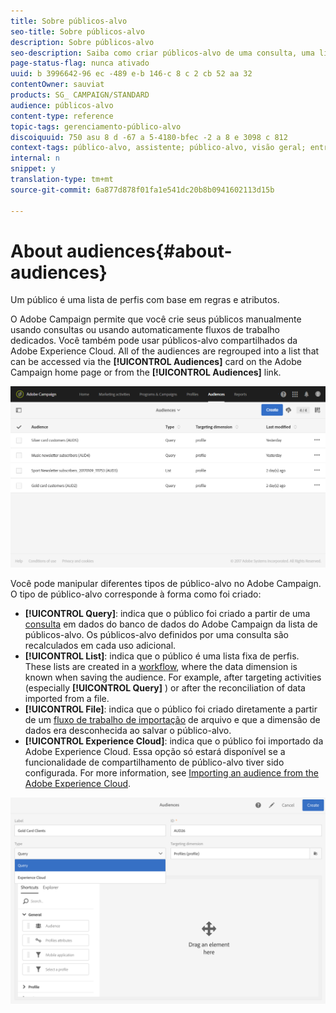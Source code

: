 ```yaml
---
title: Sobre públicos-alvo
seo-title: Sobre públicos-alvo
description: Sobre públicos-alvo
seo-description: Saiba como criar públicos-alvo de uma consulta, uma lista ou um arquivo e importá-los da Adobe Experience Cloud.
page-status-flag: nunca ativado
uuid: b 3996642-96 ec -489 e-b 146-c 8 c 2 cb 52 aa 32
contentOwner: sauviat
products: SG_ CAMPAIGN/STANDARD
audience: públicos-alvo
content-type: reference
topic-tags: gerenciamento-público-alvo
discoiquuid: 750 asu 8 d -67 a 5-4180-bfec -2 a 8 e 3098 c 812
context-tags: público-alvo, assistente; público-alvo, visão geral; entrega, público-alvo, voltar
internal: n
snippet: y
translation-type: tm+mt
source-git-commit: 6a877d878f01fa1e541dc20b8b0941602113d15b

---
```



# About audiences{#about-audiences}

Um público é uma lista de perfis com base em regras e atributos.

O Adobe Campaign permite que você crie seus públicos manualmente usando consultas ou usando automaticamente fluxos de trabalho dedicados. Você também pode usar públicos-alvo compartilhados da Adobe Experience Cloud. All of the audiences are regrouped into a list that can be accessed via the **[!UICONTROL Audiences]** card on the Adobe Campaign home page or from the **[!UICONTROL Audiences]** link.

![](assets/audience_1.png)

Você pode manipular diferentes tipos de público-alvo no Adobe Campaign. O tipo de público-alvo corresponde à forma como foi criado:

* **[!UICONTROL Query]**: indica que o público foi criado a partir de uma [consulta](../../automating/using/editing-queries.md#about-query-editor) em dados do banco de dados do Adobe Campaign da lista de públicos-alvo. Os públicos-alvo definidos por uma consulta são recalculados em cada uso adicional.
* **[!UICONTROL List]**: indica que o público é uma lista fixa de perfis. These lists are created in a [workflow](../../automating/using/discovering-workflows.md), where the data dimension is known when saving the audience. For example, after targeting activities (especially **[!UICONTROL Query]** ) or after the reconciliation of data imported from a file.
* **[!UICONTROL File]**: indica que o público foi criado diretamente a partir de um [fluxo de trabalho de importação](../../automating/using/load-file.md) de arquivo e que a dimensão de dados era desconhecida ao salvar o público-alvo.
* **[!UICONTROL Experience Cloud]**: indica que o público foi importado da Adobe Experience Cloud. Essa opção só estará disponível se a funcionalidade de compartilhamento de público-alvo tiver sido configurada. For more information, see [Importing an audience from the Adobe Experience Cloud](../../integrating/using/sharing-audiences-with-audience-manager-or-people-core-service.md#importing-an-audience).

![](assets/audience_type_selection.png)

